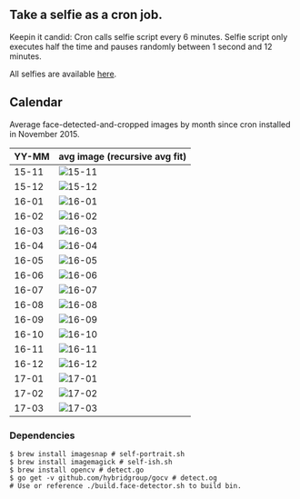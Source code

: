 ## Take a selfie as a cron job.
Keepin it candid:
Cron calls selfie script every 6 minutes.
Selfie script only executes half the time and pauses randomly between 1 second and 12 minutes.

All selfies are available [here](http://isaacardis.com/selfies/?C=M;O=D).

## Calendar

Average face-detected-and-cropped images by month since cron installed in November 2015.

| YY-MM | avg image (recursive avg fit) |
| --- | --- |
| 15-11 | ![15-11](./calendar/15-11.avg-recurfxfit.png) |
| 15-12 | ![15-12](./calendar/15-12.avg-recurfxfit.png) |
| 16-01 | ![16-01](./calendar/16-01.avg-recurfxfit.png) |
| 16-02 | ![16-02](./calendar/16-02.avg-recurfxfit.png) |
| 16-03 | ![16-03](./calendar/16-03.avg-recurfxfit.png) |
| 16-04 | ![16-04](./calendar/16-04.avg-recurfxfit.png) |
| 16-05 | ![16-05](./calendar/16-05.avg-recurfxfit.png) |
| 16-06 | ![16-06](./calendar/16-06.avg-recurfxfit.png) |
| 16-07 | ![16-07](./calendar/16-07.avg-recurfxfit.png) |
| 16-08 | ![16-08](./calendar/16-08.avg-recurfxfit.png) |
| 16-09 | ![16-09](./calendar/16-09.avg-recurfxfit.png) |
| 16-10 | ![16-10](./calendar/16-10.avg-recurfxfit.png) |
| 16-11 | ![16-11](./calendar/16-11.avg-recurfxfit.png) |
| 16-12 | ![16-12](./calendar/16-12.avg-recurfxfit.png) |
| 17-01 | ![17-01](./calendar/17-01.avg-recurfxfit.png) |
| 17-02 | ![17-02](./calendar/17-02.avg-recurfxfit.png) |
| 17-03 | ![17-03](./calendar/17-03.avg-recurfxfit.png) |


### Dependencies
```shell
$ brew install imagesnap # self-portrait.sh
$ brew install imagemagick # self-ish.sh
$ brew install opencv # detect.go
$ go get -v github.com/hybridgroup/gocv # detect.og
# Use or reference ./build.face-detector.sh to build bin.
```
